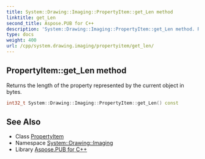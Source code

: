 ```yaml
---
title: System::Drawing::Imaging::PropertyItem::get_Len method
linktitle: get_Len
second_title: Aspose.PUB for C++
description: 'System::Drawing::Imaging::PropertyItem::get_Len method. Returns the length of the property represented by the current object in bytes in C++.'
type: docs
weight: 400
url: /cpp/system.drawing.imaging/propertyitem/get_len/
---
```

## PropertyItem::get_Len method


Returns the length of the property represented by the current object in bytes.

```cpp
int32_t System::Drawing::Imaging::PropertyItem::get_Len() const
```

## See Also

* Class [PropertyItem](../)
* Namespace [System::Drawing::Imaging](../../)
* Library [Aspose.PUB for C++](../../../)
